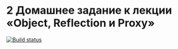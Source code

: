 # 2 Домашнее задание к лекции «Object, Reflection и Proxy»

[![Build status](https://ci.appveyor.com/api/projects/status/59q34hvmt7wp28ur?svg=true)](https://ci.appveyor.com/project/Petr123qrd/ajs-destructuring)
